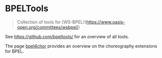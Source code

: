 # BPELTools

> Collection of tools for [WS-BPEL}(https://www.oasis-open.org/committees/wsbpel/)

See <https://github.com/bpeltools/> for an overview of all tools.

The page [bpel4chor](bpel4chor.md) provides an overview on the choreography extensions for BPEL.
